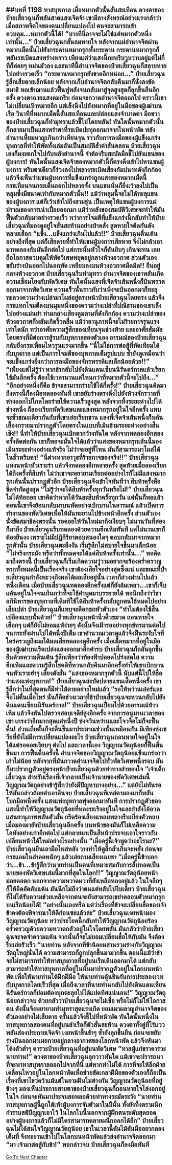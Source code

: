 ##บทที่ 1198 ทาสบุพกาล
เมื่อหมากตัวนั้นสั่นสะเทือน ดวงตาของป๋ายเสี่ยวฉุนก็พลันสาดแสงเจิดจ้า เขามีลางสังหรณ์อย่างแรงกล้าว่าเมื่อสภาพจิตใจของตนเปลี่ยนแปลงไป ตนจะสามารถเข้าควบคุม...หมากตัวนี้ได้!
“บางทีนี่อาจจะไม่ใช่แค่หมากตัวหนึ่งเท่านั้น...” ป๋ายเสี่ยวฉุนกลั้นลมหายใจ หลังจากแผ่อำนาจจิตผ่านหมากเม็ดนั้นไปยังกระดานหมากรุกทั้งกระดาน กระดานหมากรุกก็พลันระเบิดแสงพร่างพราว เพียงแต่ว่าแสงนี้กะพริบวูบวาบอยู่แค่ไม่กี่ทีก็ค่อยๆ หม่นมัวลง และนาทีนี้อำนาจจิตของป๋ายเสี่ยวฉุนก็สลายหายไปอย่างรวดเร็ว
“กระดานหมากรุกยังขาดอีกหน่อย...” ป๋ายเสี่ยวฉุนรู้สึกเสียดายเล็กน้อย หลังจากเก็บอำนาจจิตกลับคืนมาก็นั่งลงขัดสมาธิ พอเข้าฌานแล้วฟื้นฟูพลังจนกลับมาสู่จุดสูงสุดก็ลุกขึ้นยืนอีกครั้ง ดวงตาฉายแสงคมกริบ ก่อนจะกวาดอำนาจจิตออกไป คราวนี้เขาไม่เปลี่ยนเป้าหมายอีก แต่เล็งนิ่งไปยังหมากที่อยู่ในมือของผู้เฒ่าบนเรือ วินาทีที่หมากเม็ดนี้สั่นสะเทือนและปล่อยแสงจ้าบาดตา มือขวาของป๋ายเสี่ยวฉุนก็ทำมุทราแล้วชี้ไปโดยพลัน!
ทันใดนั้นหมากตัวนั้นก็กลายมาเป็นแสงพร่าตาที่ระเบิดปะทุออกมาจากในหน้าพัด พลังอำนาจเหี้ยมหาญเกินกว่าเทียนจุน ราวกับการลงมือของผู้แข็งแกร่งบุพกาลที่ทำให้พัดทั้งเล่มอันเป็นสมบัติล้ำค่าสั่นคลอน ป๋ายเสี่ยวฉุนเองก็ผงะตกใจไปกับพลังอำนาจนี้ จำต้องรีบสะบัดมือชี้ไปยังแขนของผู้บงการ!
ทันใดนั้นแสงเจิดจ้าของหมากตัวนี้ก็ตรงดิ่งเข้าไปหาแขนผู้บงการ พริบตาเดียวก็ร่วงลงไปพลางระเบิดเสียงกัมปนาทดังกึกก้อง แล้วจึงเห็นว่าแขนผู้บงการที่แข็งแกร่งถูกแสงของหมากเม็ดนี้กระเทือนจนกระเด็นออกไปหลายจั้ง บนแขนนั่นก็ยิ่งเว้าลงไปเป็นหลุมซึ่งมีขนาดเท่ากับหมากตัวนั้น!!
แม้ว่าหลุมนี้จะไม่ได้ทะลุแขนของผู้บงการ แต่ก็เว้าเข้าไปถึงสามชุ่น เป็นเหตุให้แขนผู้บงการแผ่ปราณของการเน่าเปื่อยออกมา แม้ว่าพลังของสมบัติวิเศษจะทำให้มันฟื้นตัวกลับมาอย่างรวดเร็ว ทว่าการโจมตีที่แข็งแกร่งนี้กลับทำให้ป๋ายเสี่ยวฉุนที่มองดูอยู่ใจสั่นสะท้านอย่างบ้าคลั่ง สูดหายใจติดกันดังหลายเฮือก
“แข็ง...แข็งแกร่งเกินไปแล้ว!!” ป๋ายเสี่ยวฉุนตื่นเต้นอย่างถึงที่สุด แต่ก็เสียดายที่ทำให้แขนผู้บงการเสียหาย จึงไม่กล้าเอามาทดลองกับมันอีกต่อไป แต่กระนั้นหัวใจก็คันยิบๆ เกินจะทน เลยถือโอกาสควบคุมให้พัดวิเศษหยุดอยู่กลางห้วงอวกาศ ส่วนตัวเองขยับร่างบินออกไปนอกพัด เหยียบลงบนห้วงอวกาศมืดมิด!!
ยืนอยู่กลางห้วงอวกาศ ป๋ายเสี่ยวฉุนรีบทำมุทรา อำนาจจิตของเขาพลันเกิดความเชื่อมโยงกับพัดวิเศษ ทันใดนั้นแสงที่เจิดจ้าเส้นหนึ่งก็บินพรวดออกมาจากพัดวิเศษ ความเร็วนั้นราวกับว่าเพิ่งจะบินออกมาก็ทะลุทะลวงความว่างเปล่ามาโผล่อยู่ตรงหน้าป๋ายเสี่ยวฉุนโดยตรง แล้วจึงกระแทกโจมตีลงบนมุมหนึ่งของความว่างเปล่าที่ปณิธานของเขาเล็งไปอย่างแม่นยำ
ท่ามกลางเสียงตูมตามที่ดังกึกก้อง ความว่างเปล่าของห้วงอวกาศก็พลันเกิดริ้วคลื่น แม้ว่าอานุภาพนี้จะไม่ร้ายกาจรุนแรงเท่าใดนัก ทว่าอาศัยความรู้สึกของเทียนจุนช่วงท้าย และอาศัยสัมผัสโดยตรงที่มีต่อการสู้รบกับบุพกาลของตัวเอง อารมณ์ของป๋ายเสี่ยวฉุนกลับยิ่งกระเพื่อมไหวรุนแรงมากขึ้น
“นี่ไม่ใช่การต่อสู้ที่ทัดเทียมได้กับบุพกาล แต่เป็นการโจมตีของบุพกาลเต็มรูปแบบ ซ้ำยังดูเหมือนว่าจะแข็งแกร่งยิ่งกว่าการลงมือของจักรพรรดิแสเล็กน้อยด้วย!!”
“เพียงแต่ไม่รู้ว่า หากข้ากลับไปยังดินแดนเซียนนิรันดร์กาลแล้วเรียกใช้มันอีกครั้ง ต้องใช้เวลานานแค่ไหนกว่าที่หมากตัวนี้จะไปถึง...”
“อีกอย่างหนึ่งก็คือ ข้าจะสามารถร่ายใช้ได้กี่ครั้ง!” ป๋ายเสี่ยวฉุนคิดมาถึงตรงนี้ก็ลงมือทดลองทันที เขาขยับร่างตรงดิ่งไปยังห้วงจักรวาลที่ห่างออกไปไกลโดยร่ายใช้ความเร็วสูงสุด หลังจากทิ้งระยะห่างไปได้ช่วงหนึ่ง ก็ลองเรียกพัดวิเศษและแสงหมากรุกอยู่ในใจอีกครั้ง
แทบจะชั่วขณะเดียวกันกับที่เขาเอ่ยเรียกขาน แสงที่เจิดจ้าเส้นหนึ่งก็พลันเยื้องกรายมาปรากฎตัวโดยตรงในแบบที่เมินข้ามระยะห่างอย่างสิ้นเชิง!!
นี่ทำให้ป๋ายเสี่ยวฉุนเบิกตากว้างทันใด หลังจากทดลองอีกสองครั้งติดต่อกัน เขาก็พอจะมั่นใจได้แล้วว่าแสงของหมากรุกเส้นนี้มองเมินระยะห่างอย่างแท้จริง ไม่ว่าจะอยู่ที่ไหน มันก็สามารถมาโผล่ได้ในชั่วพริบตา!
“นี่ต่างหากอาวุธที่ร้ายกาจของจริง!!” ป๋ายเสี่ยวฉุนแหงนหน้าหัวเราะร่า แล้วจึงทดลองอีกหลายครั้ง สุดท้ายเมื่อลองเรียกได้ถึงครั้งที่สิบห้า ไม่ว่าเขาจะพยายามเรียกต่ออย่างไรก็ไม่มีแสงหมากรุกเส้นนั้นปรากฏตัวอีก
ป๋ายเสี่ยวฉุนจึงเข้าใจทันทีว่า สิบห้าครั้งคือขีดจำกัดสูงสุด
“ไม่รู้ว่าจะได้สิบห้าครั้งทุกวันหรือไม่!” ป๋ายเสี่ยวฉุนไม่ได้ท้อถอย เขาคิดว่าหากได้วันละสิบห้าครั้งทุกวัน แค่นั้นก็พอแล้ว ตอนนี้เขาจึงย้อนกลับมาบนพัดอย่างเบิกบานในอารมณ์ แล้วเปิดการทำงานของพัดวิเศษเพื่อให้มันทะยานไปข้างหน้าอีกครั้ง ส่วนตัวเองนั่งขัดสมาธิลงตรงนั้น รอคอยให้วันใหม่มาถึงเงียบๆ
ไม่นานวันที่สองก็มาถึง ป๋ายเสี่ยวฉุนรีบทดลองด้วยความฮึกเหิมทันที แต่ไม่นานเขาก็ต้องยืนงง เพราะไม่มีปฏิกิริยาตอบสนองใดๆ ตอบกลับมาจากหมากรุกตัวนั้น
ป๋ายเสี่ยวฉุนตะลึงงัน เริ่มรู้สึกไม่สบายใจขึ้นมาเล็กน้อย
“ไม่จริงกระมัง หรือว่าทั้งหมดจะได้แค่สิบห้าครั้งเท่านั้น...” พอคิดมาถึงตรงนี้ ป๋ายเสี่ยวฉุนก็เริ่มเกิดความวู่วามอยากจะร้องคร่ำครวญ หากทั้งหมดนี้เป็นเรื่องจริง เขาต้องเสียใจอย่างสุดซึ้งแน่
และขณะที่ป๋ายเสี่ยวฉุนกำลังพะวงถึงผลได้ผลเสียอยู่นั้น เวลาก็ล่วงผ่านไปแล้วหนึ่งเดือน เมื่อป๋ายเสี่ยวฉุนทดลองอีกครั้งแต่ก็ยังล้มเหลว...เขาก็เจ็บแค้นอยู่ในใจจนเกินกว่าที่จะใช้คำพูดมาบรรยายได้
พอนึกถึงว่าวิชาอภินิหารของบุพกาลที่เดิมทีใช้ได้สิบห้าครั้งกลับถูกตนใช้หมดไปอย่างเสียเปล่า ป๋ายเสี่ยวฉุนก็แทบจะตีอกชกหัวตัวเอง
“ทำไมต้องใช้สิ้นเปลืองแบบนั้นด้วย!” ป๋ายเสี่ยวฉุนหน้านิ่วคิ้วขมวด ถอนหายใจเฮือกๆ แต่ก็ยังไม่ยอมแพ้ง่ายๆ ดังนั้นจึงเฝ้ารออย่างทุกข์ทรมานต่อไป จนกระทั่งผ่านไปได้หนึ่งปีเต็ม เขาคำนวณเวลาดูแล้วจึงฝืนระงับใจที่ใคร่ครวญถึงผลได้ผลเสียทดลองดูอีกครั้ง เมื่อเม็ดหมากที่อยู่ในมือของผู้เฒ่าบนเรือเปล่งแสงออกมาอีกคำรบ ป๋ายเสี่ยวฉุนก็ถลันลุกขึ้นยืนด้วยความตื่นเต้น รู้สึกเพียงว่าท้องฟ้าปลอดโปร่งสดใส ความฮึกเหิมและความรู้สึกโชคดีที่หวนกลับคืนมาอีกครั้งทำให้เขาเบิกบานจนหัวเราะฮ่าๆ เสียงดังลั่น
“แสงของหมากรุกตัวนี้ นับแต่นี้ไปให้ชื่อว่าแสงแห่งบุพกาล!” ป๋ายเสี่ยวฉุนสะบัดปลายแขนเสื้อหนึ่งครั้ง เขารู้สึกว่าในที่สุดตนก็มีท่าไม้ตายอย่างใหม่แล้ว
“รอให้หว่านเอ๋อร์และจื่อโม่ตื่นเมื่อไหร่ นั่นก็คือช่วงเวลาที่ข้าป๋ายเสี่ยวฉุนจะหวนกลับไปยังดินแดนเซียนนิรันดร์กาล!” ป๋ายเสี่ยวฉุนเปี่ยมไปด้วยอารมณ์ห้าวเหิม แล้วจึงหันไปตรวจสอบเจดีย์สูงอีกครั้ง จากการอนุมานเวลาของเขา เกรงว่าอีกมากสุดแค่หนึ่งปี ซ่งจวินหว่านและโจวจื่อโม่ก็จะฟื้นตื่น!
ส่วนเถี่ยตั้นก็จะตื่นขึ้นมาประมาณช่วงนั้นเหมือนกัน มีเพียงซ่งเชวียที่ยังไม่มีการเปลี่ยนแปลงอะไร ป๋ายเสี่ยวฉุนถอนหายใจอยู่ในใจ ได้แต่รอคอยเงียบๆ ต่อไป
และเวลานี้เอง วิญญาณวัตถุน้อยก็ฟื้นตื่นขึ้นมา
การฟื้นตื่นครั้งนี้ อำนาจจิตของวิญญาณวัตถุน้อยแข็งแกร่งกว่าเก่าไม่น้อย หลังจากที่มันกวาดอำนาจจิตไปทั่วพัดวิเศษหนึ่งรอบ มันก็มาปรากฏตัวอยู่ตรงหน้าป๋ายเสี่ยวฉุนด้วยท่าทางลำพองใจ
“เจ้าเด็กเสี่ยวฉุน สำหรับเรื่องที่เจ้ากลายเป็นเจ้านายของพัดวิเศษเล่มนี้ วิญญาณวัตถุอย่างข้ารู้สึกว่ายังมีปัญหาบางอย่าง...” แต่ยังไม่ทันรอให้มันกล่าวถ้อยคำเอาคืนจบ ป๋ายเสี่ยวฉุนที่เหล่ตามองมาก็พลันโบกมือหนึ่งครั้ง แสงแห่งบุพกาลพุ่งออกมาทันที
การปรากฏตัวของแสงนี้ทำให้วิญญาณวัตถุน้อยที่หลงระเริงอยู่ในใจและกำลังโอ้อวดแสนยานุภาพพลันตัวสั่น กรีดร้องเสียงแหลมพลางรีบเบี่ยงตัวหลบ เมื่อมองมายังป๋ายเสี่ยวฉุนอีกครั้ง บนหน้าของมันก็ไม่เหลือความโอหังอย่างเก่าอีกต่อไป แต่กลายมาเป็นสีหน้าประจบเอาใจราวกับเปลี่ยนหน้าได้ใหม่อย่างไรอย่างนั้น
“เมื่อครู่นี้เจ้าพูดว่าอะไรนะ?” ป๋ายเสี่ยวฉุนยืนเอามือไพล่หลัง วางท่าให้ดูลึกล้ำเกินจะหยั่ง ก่อนจะกระแอมในลำคอหนักๆ แล้วเอ่ยถามเสียงเฉยชา
“เมื่อครู่นี้ข้าบอกว่า...ข้า...ข้ารู้สึกว่านายท่านเป็นคนที่เหมาะสมกับการสืบทอดเป็นนายของพัดวิเศษเล่มนี้มากที่สุดในโลก!!” วิญญาณวัตถุน้อยหน้าม่อยคอตก นอกจากความหวาดผวาที่ยังเหลือหลงอยู่แล้ว ในใจลึกๆ ก็ให้อึดอัดคับแค้น มันนึกไม่ถึงว่าตนแค่หลับไปงีบเดียว ป๋ายเสี่ยวฉุนที่ไม่ได้รับความช่วยเหลือจากตนจะยังสามารถเขย่าคลอนตัวหมากรุกบนเรือน้อยได้!
“อย่างนั้นเองหรือ แต่ว่าเรื่องที่ข้าจะเปลี่ยนชื่อของเจ้า ข้าคงต้องพิจารณาให้ดีก่อนซะแล้วล่ะ” ป๋ายเสี่ยวฉุนเงยหน้ามองวิญญาณวัตถุน้อย
ทว่าประโยคนี้กลับทำให้วิญญาณวัตถุน้อยร้องคร่ำครวญด้วยความหวาดกลัวอยู่ในใจโดยพลัน มันกลัวว่าป๋ายเสี่ยวฉุนจะจดจำความแค้น จากนั้นก็จะไม่ยอมเปลี่ยนชื่อให้กับมัน จึงต้องรีบเอ่ยรัวเร็ว
“นายท่าน หลังจากที่ข้าน้อยผสานรวมร่างกับวิญญาณวัตถุใหญ่นั่นได้ ความสามารถก็ถูกปลุกขึ้นมามากขึ้น ตอนนี้แม้ว่าข้าจะไม่สามารถทำให้ทาสบุพกาลที่อยู่บนเรือเดินออกมาได้ แต่กลับสามารถทำให้ทาสบุพกาลที่อยู่ในนั้นมาปรากฏตัวอยู่ในโลกบนหน้าพัด เพื่อให้นายท่านได้ฝึกฝีมือ ให้นายท่านคุ้นชินกับการประลองเวทกับบุพกาลโดยเร็วที่สุด เมื่อถึงเวลาที่นายท่านกลับไปยังดินแดนเซียนนิรันดร์กาลก็ย่อมต้องบุกตะลุยไปได้แปดทิศแน่นอน!” วิญญาณวัตถุน้อยกล่าวจบ ด้วยกลัวว่าป๋ายเสี่ยวฉุนจะไม่เชื่อ หรือไม่ก็ไม่ให้โอกาสตน ดังนั้นจึงพยายามทำมุทราสุดแรงเกิด ยอมเผาผลาญอำนาจจิตของตัวเองอย่างไม่เสียดาย ครั้นแล้วจึงชี้ไปที่หน้าพัด
ทันใดนั้นหนึ่งในทาสบุพกาลสองคนที่อยู่บนลำเรือก็ตัวสั่นสะท้าน ดวงตาทั้งคู่ที่ไร้แววพลันส่องประกายเจิดจ้า เงยหน้าขึ้นช้าๆ ซ้ำยังลุกขึ้นยืน ก่อนจะขยับร่างบินออกมาเผยกายอยู่กลางอากาศของโลกหน้าพัด
แล้วจึงหันมาโค้งตัวต่ำๆ คารวะป๋ายเสี่ยวฉุนที่อยู่บนพัดวิเศษ
“ทาสผู้แก่ชราคารวะนายท่าน!”
ดวงตาของป๋ายเสี่ยวฉุนลุกวาวทันใด แม้เขาจะปรารถนาที่จะพาทาสบุพกาลออกไปจากที่นี่ แต่หากทำไม่ได้ การที่จะให้อีกฝ่ายเคลื่อนไหวอยู่ในโลกหน้าพัดเพื่อช่วยขัดเกลาฝีมือของตัวเองก็ถือเป็นเรื่องที่เขาไขว่คว้าแม้แต่ในยามฝันไม่ต่างกัน วิญญาณวัตถุน้อยที่อยู่ข้างๆ มองเห็นประกายสายตาของป๋ายเสี่ยวฉุนก็ถอนหายใจโล่งอกอยู่ในใจ ก่อนจะหันมาประจบสอพลอด้วยท่าทางระมัดระวัง
“นายท่าน ทาสบุพกาลผู้นี้ถูกใต้เท้าผู้บงการจับตัวมาในปีนั้น ทั้งยังทิ้งตราผนึกกำราบสติปัญญาเอาไว้ ในโลกใบนี้นอกจากผู้ฝึกตนระดับสุดยอดอย่างผู้บงการแล้วก็ไม่มีใครสามารถคลายผนึกออกได้อีก”
ป๋ายเสี่ยวฉุนไม่ได้สนใจวิญญาณวัตถุน้อย เขาในเวลานี้คันไม้คันมืออยากลองเต็มที่ จึงทะยานเข้าไปในโลกบนหน้าพัดแล้วส่งอำนาจจิตออกมา
“มา เจ้ามาต่อสู้กับข้า!” พอกล่าวจบ ป๋ายเสี่ยวฉุนก็ลงมือทันที
------


[Go To Next Chapter]( ./172.md)